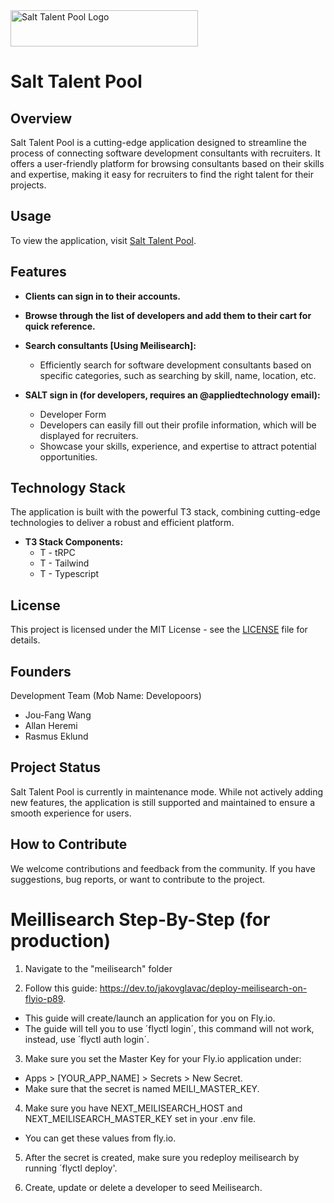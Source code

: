 <img src="https://salt-talent-pool.vercel.app/_next/image?url=%2FlogoBlack.png&w=384&q=75" alt="Salt Talent Pool Logo" width="300" height="58">


# Salt Talent Pool

## Overview
Salt Talent Pool is a cutting-edge application designed to streamline the process of connecting software development consultants with recruiters. It offers a user-friendly platform for browsing consultants based on their skills and expertise, making it easy for recruiters to find the right talent for their projects.

## Usage
To view the application, visit [Salt Talent Pool](https://talents.salt.dev/).

## Features

- **Clients can sign in to their accounts.**
- **Browse through the list of developers and add them to their cart for quick reference.**

- **Search consultants [Using Meilisearch]:**
  - Efficiently search for software development consultants based on specific categories, such as searching by skill, name, location, etc.

- **SALT sign in (for developers, requires an @appliedtechnology email):**
  - Developer Form
  - Developers can easily fill out their profile information, which will be displayed for recruiters.
  - Showcase your skills, experience, and expertise to attract potential opportunities.

## Technology Stack
The application is built with the powerful T3 stack, combining cutting-edge technologies to deliver a robust and efficient platform.

- **T3 Stack Components:**
  - T - tRPC
  - T - Tailwind
  - T - Typescript

## License
This project is licensed under the MIT License - see the [LICENSE](LICENSE) file for details.

## Founders
Development Team (Mob Name: Developoors)
- Jou-Fang Wang
- Allan Heremi
- Rasmus Eklund

## Project Status
Salt Talent Pool is currently in maintenance mode. While not actively adding new features, the application is still supported and maintained to ensure a smooth experience for users.

## How to Contribute
We welcome contributions and feedback from the community. If you have suggestions, bug reports, or want to contribute to the project.

# Meillisearch Step-By-Step (for production)
1. Navigate to the "meilisearch" folder

2. Follow this guide: https://dev.to/jakovglavac/deploy-meilisearch-on-flyio-p89.

- This guide will create/launch an application for you on Fly.io.
- The guide will tell you to use ´flyctl login´, this command will not work, instead, use ´flyctl auth login´.

3. Make sure you set the Master Key for your Fly.io application under:

- Apps > [YOUR_APP_NAME] > Secrets > New Secret.
- Make sure that the secret is named MEILI_MASTER_KEY.

4. Make sure you have NEXT_MEILISEARCH_HOST and NEXT_MEILISEARCH_MASTER_KEY set in your .env file.

- You can get these values from fly.io.

5. After the secret is created, make sure you redeploy meilisearch by running ´flyctl deploy'.

6. Create, update or delete a developer to seed Meilisearch.